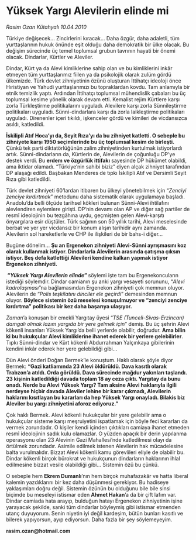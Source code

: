 # Yüksek Yargı Alevilerin elinde mi

*Rasim Ozan Kütahyalı 10.04.2010*

<div class="yazi"><p>Türkiye değişecek... Zincirlerini kıracak... Daha özgür, daha adaletli, tüm yurttaşlarının hukuk önünde eşit olduğu daha demokratik bir ülke olacak. Bu değişim sürecinde üç temel toplumsal grubun tavrının hayati bir önemi olacak. Dindarlar, Kürtler ve Aleviler.</p>
<p>Dindar, Kürt ya da Alevi kimliklerine sahip olan ve bu kimliklerini inkâr etmeyen tüm yurttaşlarımız fiilen ya da psikolojik olarak zulüm gördü ülkemizde. Türk devlet zihniyetinin özünü oluşturan İttihatçı ideoloji önce Hıristiyan ve Yahudi yurttaşlarımızı bu topraklardan kovdu. Tam anlamıyla bir etnik temizlik yaptı. Ardından İttihatçı toplumsal mühendislik çabaları bu üç toplumsal kesime yönelik olarak devam etti. Kemalist rejim Kürtlere karşı zorla Türkleştirme politikalarını uyguladı. Alevilere karşı zorla Sünnileştirme politikaları uyguladı. Sünni-dindarlara karşı da zorla laikleştirme politikaları uyguladı. Direnenler içeri tıkıldı, işkenceler gördü ve kimileri de vicdansızca asıldı, katledildi.</p>
<p><b>İskilipli Atıf Hoca’yı da, Seyit Rıza’yı da bu zihniyet katletti. O sebeple bu zihniyete karşı 1950 seçimlerinde bu üç toplumsal kesim de birleşti. </b>Çünkü tek parti diktatörlüğünün zalim zihniyetinden kurtulmak istiyorlardı artık. Sünni-dindarların da, Kürtlerin de, Alevilerin de çoğunluğu DP’ye destek verdi. Bu <b>erdem ve özgürlük ittifakı</b> sayesinde DP hükümet olabildi, ama iktidar olamadı. “Türkiye’nin sahibi biziz” diyen alçak zihniyet tarafından DP alaşağı edildi. Başbakan Menderes de tıpkı İskilipli Atıf ve Dersimli Seyit Rıza gibi katledildi.</p>
<p>Türk devlet zihniyeti 60’lardan itibaren bu ülkeyi yönetebilmek için “<i>Zenciyi zenciye kırdırtmak</i>” metodunu daha sistematik olarak uygulamaya başladı. Anadolu’da belli ölçüde tarihsel kökleri bulunan Sünni-Alevi ihtilafını alevlendiren eylemlere girişti. DP’nin devamı olan AP ve diğer sağ partiler de resmî ideolojinin bu tezgâhına uydu, geçmişten gelen Alevi-karşıtı önyargılara esir düştüler. Türk sağının son 50 yıllık tarihi, Alevi meselesinde berbat ve yer yer vicdansız bir konum alışın tarihidir aynı zamanda. Alevilerin sol hareketlerle ve CHP ile ilişkileri de bir bahs-i diğer... </p>
<p>Bugüne dönelim... <b>Şu an Ergenekon zihniyeti Alevi-Sünni ayrışmasını koz olarak kullanmak istiyor. Dindarlarla Alevilerin arasında çatışma çıksın istiyor. Beş defa katlettiği Alevileri kendine kalkan yapmak istiyor Ergenekon zihniyeti.</b></p>
<p><b><i> </i>“<i>Yüksek Yargı Alevilerin elinde</i>”<i> </i></b>söylemi işte tam bu Ergenekoncuların istediği söylemdir. Dindar camianın şu anki yargı vesayeti sorununu, “<i>Alevi kadrolaşması</i>”na bağlamasından Ergenekon zihniyeti çok memnun oluyor. Alevilerin de “<i>Polis teşkilatını dinciler ele geçirdi</i>” demesinden memnun oluyor. <b>Böylece sistemin özü meselesi konuşulmuyor ve “zenciyi zenciye kırdırtma” politikası bir kez daha başarıya ulaşıyor.</b></p>
<p><i>Zaman</i>’a konuşan bir emekli Yargıtay üyesi “<i>TSE (Tunceli-Sivas-Erzincan) damgalı olmak lazım yargıda bir yere gelmek için</i>” demiş. Bu üç şehrin Alevi kökenli insanları Yüksek Yargı’da belli yerlerde olabilir, doğrudur. <b>Ama bilin ki bu hukukçular Alevi kimliklerine ihanet ederek bir yerlere gelebilirler</b>. Tıpkı Sünni-dindar ve Kürt kökenli Abdurrahman Yalçınkaya gibilerinin kendini inkâr ederek her yere gelebildiği gibi...</p>
<p>Dün Alevi önderi Doğan Bermek’le konuştum. Haklı olarak şöyle diyor Bermek: <b>“Gazi katliamında 23 Alevi öldürüldü. Dava kasıtlı olarak Trabzon’a atıldı. Orda görüldü. Dava sürecinde mağdur yakınları taşlandı. 23 kişinin katledildiği davada toplam 18 ay ceza çıktı. Yargıtay da bunu onadı. Nerde bu Alevi Yüksek Yargı? Tam aksine Alevi haklarıyla ilgili nerdeyse hiçbir davada Aleviler lehine bir karar çıkmadı, Alevilerin haklarını kısıtlayan bu kararları da hep Yüksek Yargı onayladı. Bilakis biz Aleviler bu yargı zihniyetini aforoz ediyoruz.” </b></p>
<p>Çok haklı Bermek. Alevi kökenli hukukçular bir yere gelebilir ama o hukukçular sisteme karşı meşruiyetini ispatlamak için böyle feci kararları da vermek zorundadır. O kişiler kendi içinden çıktıkları camiaya ihanet etmeden resmî ideolojinin sadık kulu olamazlar. O yüzden apaçık bir derin yapılanma operasyonu olan 23 Alevinin Gazi Mahallesi’nde katledilmesi olayı da örtülmek zorundadır. Asimile edilmek istenen Alevilerin hak mücadelesine balta vurulmalıdır. Bizzat Alevi kökenli kamu görevlileri eliyle de olabilir bu. Dindar kökenli birçok bürokrat ve hukukçunun dindarların haklarının ihlal edilmesine bizzat vesile olabildiği gibi... Sistemin özü bu çünkü.</p>
<p>O sebeple hem <b>Ekrem Dumanlı</b>’nın hem birçok muhafazakâr ve hatta liberal kalemin yazdıklarını bir kez daha düşünmesi gerekiyor. Bu hadiseye yaklaşımları doğru değil. Sistemin özünün bu olduğunu bile bile sinsi biçimde bu meseleyi istismar eden <b>Ahmet Hakan</b>’a da bir çift lafım var. Dindar camiada hata arayıp, bulduğun hatayı Ergenekon zihniyetinin işine yarayacak şekilde, sanki tüm dindarlar böyleymiş gibi istismar etmenden utanç duyuyorum. Senin niyetin iyi değil kardeşim, bütün bunları kasıtlı ve bilerek yapıyorsun, ayıp ediyorsun. Daha fazla bir şey söylemeyeyim.</p>
<p><b>rasim.ozan@hotmail.com</b></p></div>
